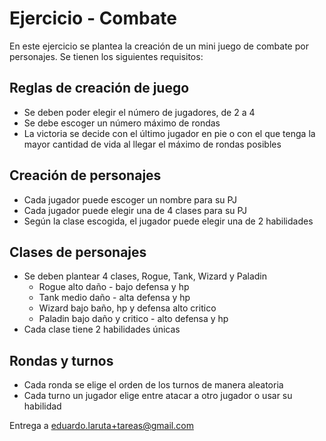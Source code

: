 # Ejercicio - Combate
En este ejercicio se plantea la creación de un mini juego de combate por personajes. Se tienen los siguientes requisitos:
## Reglas de creación de juego
- Se deben poder elegir el número de jugadores, de 2 a 4
- Se debe escoger un número máximo de rondas
- La victoria se decide con el último jugador en pie o con el que tenga la mayor cantidad de vida al llegar el máximo de rondas posibles

## Creación de personajes
- Cada jugador puede escoger un nombre para su PJ
- Cada jugador puede elegir una de 4 clases para su PJ
- Según la clase escogida, el jugador puede elegir una de 2 habilidades

## Clases de personajes
- Se deben plantear 4 clases, Rogue, Tank, Wizard y Paladin
    - Rogue alto daño - bajo defensa y hp
    - Tank medio daño - alta defensa y hp
    - Wizard bajo baño, hp y defensa  alto critico
    - Paladin bajo daño y critico - alto defensa y hp 
- Cada clase tiene 2 habilidades únicas 

## Rondas y turnos
- Cada ronda se elige el orden de los turnos de manera aleatoria
- Cada turno un jugador elige entre atacar a otro jugador o usar su habilidad

Entrega a eduardo.laruta+tareas@gmail.com